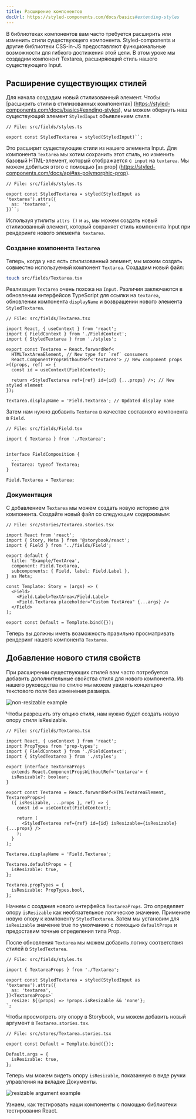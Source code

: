 ```yaml
---
title: Расширение компонентов
docUrl: https://styled-components.com/docs/basics#extending-styles
---
```


В библиотеках компонентов вам часто требуется расширить или изменить стили существующего компонента. Styled-components и другие библиотеки CSS-in-JS предоставляют функциональные возможности для гибкого достижения этой цели. В этом уроке мы создадим компонент Textarea, расширяющий стиль нашего существующего Input.

## Расширение существующих стилей

Для начала создадим новый стилизованный элемент. Чтобы [расширить стили в стилизованных компонентах] (https://styled-components.com/docs/basics#exnding-styles), мы можем обернуть наш существующий элемент `StyledInput` объявлением стиля.

```tsx
// File: src/fields/styles.ts

export const StyledTextarea = styled(StyledInput)``;
```

Это расширит существующие стили из нашего элемента Input. Для компонента `Textarea` мы хотим сохранить этот стиль, но изменить базовый HTML-элемент, который отображается с` input` на `textarea`. Мы можем добиться этого с помощью [`as` prop] (https://styled-components.com/docs/api#as-polymorphic-prop).

```tsx
// File: src/fields/styles.ts

export const StyledTextarea = styled(StyledInput as 'textarea').attrs({
  as: 'textarea',
})``;
```

Используя утилиты `attrs ()` и `as`, мы можем создать новый стилизованный элемент, который сохраняет стиль компонента Input при рендеринге нового элемента` textarea`.

### Создание компонента `Textarea`

Теперь, когда у нас есть стилизованный элемент, мы можем создать совместно используемый компонент `Textarea`. Создадим новый файл:

```bash
touch src/fields/Textarea.tsx
```

Реализация `Textarea` очень похожа на `Input`. Различия заключаются в обновлении интерфейсов TypeScript для ссылки на `textarea`, обновлении компонента `displayName` и возвращении нового элемента `StyledTextarea`.

```tsx
// File: src/fields/Textarea.tsx

import React, { useContext } from 'react';
import { FieldContext } from './FieldContext';
import { StyledTextarea } from './styles';

export const Textarea = React.forwardRef<
  HTMLTextAreaElement, // New type for `ref` consumers
  React.ComponentPropsWithoutRef<'textarea'> // New component props
>((props, ref) => {
  const id = useContext(FieldContext);

  return <StyledTextarea ref={ref} id={id} {...props} />; // New styled element
});

Textarea.displayName = 'Field.Textarea'; // Updated display name
```

Затем нам нужно добавить `Textarea` в качестве составного компонента в `Field`.

```tsx
// File: src/fields/Field.tsx

import { Textarea } from './Textarea';


interface FieldComposition {
  ...
  Textarea: typeof Textarea;
}

Field.Textarea = Textarea;
```

### Документация

С добавлением `Textarea` мы можем создать новую историю для компонента. Создайте новый файл со следующим содержимым:

```tsx
// File: src/stories/Textarea.stories.tsx

import React from 'react';
import { Story, Meta } from '@storybook/react';
import { Field } from '../fields/Field';

export default {
  title: 'Example/TextArea',
  component: Field.Textarea,
  subcomponents: { Field, label: Field.Label },
} as Meta;

const Template: Story = (args) => (
  <Field>
    <Field.Label>TextArea</Field.Label>
    <Field.Textarea placeholder="Custom TextArea" {...args} />
  </Field>
);

export const Default = Template.bind({});
```

Теперь вы должны иметь возможность правильно просматривать рендеринг нашего компонента `Textarea`.

## Добавление нового стиля свойств

При расширении существующих стилей вам часто потребуется добавить дополнительные свойства стиля для нового компонента. Из нашего руководства по стилю мы можем увидеть концепцию текстового поля без изменения размера.

![non-resizable example](./public/assets/non-resizable-example.png)

Чтобы разрешить эту опцию стиля, нам нужно будет создать новую опору стиля isResizable.

```tsx
// File: src/fields/Textarea.tsx

import React, { useContext } from 'react';
import PropTypes from 'prop-types';
import { FieldContext } from './FieldContext';
import { StyledTextarea } from './styles';

export interface TextareaProps
  extends React.ComponentPropsWithoutRef<'textarea'> {
  isResizable?: boolean;
}

export const Textarea = React.forwardRef<HTMLTextAreaElement, TextareaProps>(
  ({ isResizable, ...props }, ref) => {
    const id = useContext(FieldContext);

    return (
      <StyledTextarea ref={ref} id={id} isResizable={isResizable} {...props} />
    );
  }
);

Textarea.displayName = 'Field.Textarea';

Textarea.defaultProps = {
  isResizable: true,
};

Textarea.propTypes = {
  isResizable: PropTypes.bool,
};
```

Начнем с создания нового интерфейса `TextareaProps`. Это определяет опору `isResizable` как необязательное логическое значение. Примените новую опору к компоненту `StyledTextarea`. Затем мы установим для `isResizable` значение true по умолчанию с помощью `defaultProps` и предоставим точные определения типа Prop.

После обновления `Textarea` мы можем добавить логику соответствия стилей в `StyledTextarea`.

```tsx
// File: src/fields/styles.ts

import { TextareaProps } from './Textarea';

export const StyledTextarea = styled(StyledInput as 'textarea').attrs({
  as: 'textarea',
})<TextareaProps>`
  resize: ${(props) => !props.isResizable && 'none'};
`;
```

Чтобы просмотреть эту опору в Storybook, мы можем добавить новый аргумент в `Textarea.stories.tsx`.

```tsx
// File: src/stores/Textarea.stories.tsx

export const Default = Template.bind({});

Default.args = {
  isResizable: true,
};
```

Теперь мы можем видеть опору `isResizable`, показанную в виде ручки управления на вкладке Документы.

![resizable argument example](./public/assets/resizable-story-argument.png)

Узнаем, как тестировать наши компоненты с помощью библиотеки тестирования React.
